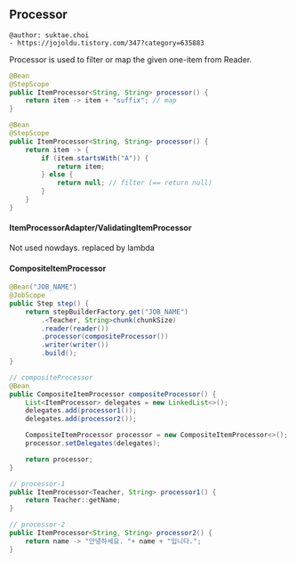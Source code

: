 ## Processor

```
@author: suktae.choi
- https://jojoldu.tistory.com/347?category=635883
```

Processor is used to filter or map the given one-item from Reader.

```java
@Bean
@StepScope
public ItemProcessor<String, String> processor() {
    return item -> item + "suffix"; // map
}

@Bean
@StepScope
public ItemProcessor<String, String> processor() {
    return item -> {
        if (item.startsWith("A")) {
            return item;
        } else {
            return null; // filter (== return null)
        }
    }
}
```

#### ItemProcessorAdapter/ValidatingItemProcessor

Not used nowdays. replaced by lambda

#### CompositeItemProcessor

```java
@Bean("JOB_NAME")
@JobScope
public Step step() {
    return stepBuilderFactory.get("JOB_NAME")
        .<Teacher, String>chunk(chunkSize)
        .reader(reader())
        .processor(compositeProcessor())
        .writer(writer())
        .build();
}

// compositeProcessor
@Bean
public CompositeItemProcessor compositeProcessor() {
    List<ItemProcessor> delegates = new LinkedList<>();
    delegates.add(processor1());
    delegates.add(processor2());

    CompositeItemProcessor processor = new CompositeItemProcessor<>();
    processor.setDelegates(delegates);

    return processor;
}

// processor-1
public ItemProcessor<Teacher, String> processor1() {
    return Teacher::getName;
}

// processor-2
public ItemProcessor<String, String> processor2() {
    return name -> "안녕하세요. "+ name + "입니다.";
}
```



